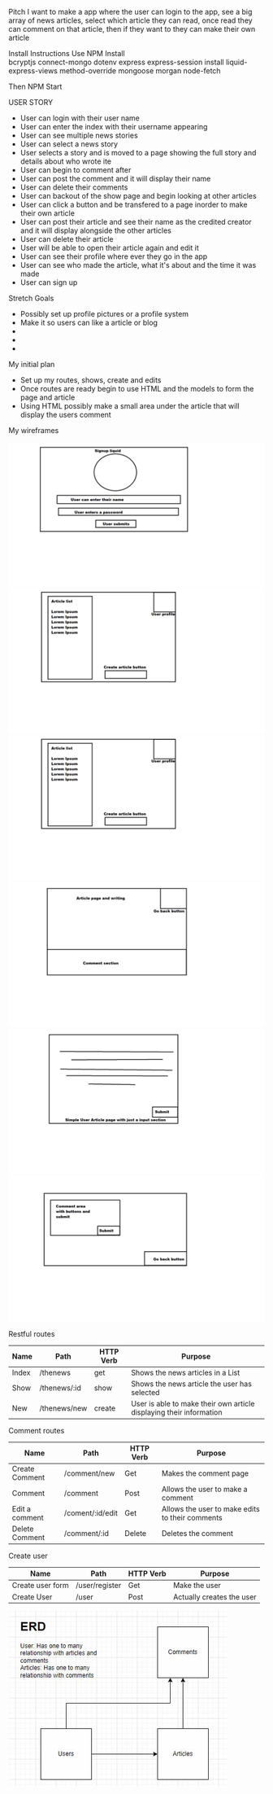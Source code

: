 Pitch
I want to make a app where the user can login to the app, see a big array of news articles, select which article they can read, once read they can comment on that article, then if they want to they can make their own article

Install Instructions
Use NPM Install  
bcryptjs
connect-mongo
dotenv
express 
express-session
install 
liquid-express-views
method-override
mongoose
morgan
node-fetch

Then NPM Start



USER STORY
- User can login with their user name
- User can enter the index with their username appearing
- User can see multiple news stories 
- User can select a news story
- User selects a story and is moved to a page showing the full story and details about who wrote ite
- User can begin to comment after 
- User can post the comment and it will display their name 
- User can delete their comments 
- User can backout of the show page and begin looking at other articles
- User can click a button and be transfered to a page inorder to make their own article
- User can post their article and see their name as the credited creator and it will display alongside the other articles
- User can delete their article
- User will be able to open their article again and edit it
- User can see their profile where ever they go in the app
- User can see who made the article, what it's about and the time it was made
- User can sign up  

Stretch Goals

- Possibly set up profile pictures or a profile system
- Make it so users can like a article or blog
- 
- 
- 


My initial plan

- Set up my routes, shows, create and edits
- Once routes are ready begin to use HTML and the models to form the page and article
- Using HTML possibly make a small area under the article that will display the users comment

My wireframes 

![Wireframe 1](/wireframes/LoginPage.png)
![Wireframe 2](/wireframes/SignPage.png)
![Wireframe 3](/wireframes/IndexPage.png)
![Wireframe 4](/wireframes/ShowPage.png)
![Wireframe 5](/wireframes/NewPage.png)
![Wireframe 6](/wireframes/CommentsPage.png)


Restful routes

| Name  |  Path          | HTTP Verb | Purpose |
| -- | -- | -- | -- |
| Index | /thenews       | get       | Shows the news articles in a List |
| Show  | /thenews/:id   | show      | Shows the news article the user has selected |
| New   | /thenews/new   | create    | User is able to make their own article displaying their information |



Comment routes 

| Name    | Path | HTTP Verb    | Purpose |
| -- | -- | -- | -- |
| Create Comment | /comment/new | Get    | Makes the comment page
| Comment        | /comment     | Post   | Allows the user to make a  comment |
| Edit a comment | /coment/:id/edit | Get | Allows the user to make edits to their comments |
| Delete Comment | /comment/:id | Delete | Deletes the comment |



Create user 

| Name        | Path           | HTTP Verb | Purpose |
| -- | -- | -- | -- |
| Create user form | /user/register | Get       | Make the user | 
| Create User | /user | Post | Actually creates the user |



![ERD](/wireframes/NEWERD.JPG)
